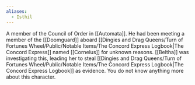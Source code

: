 ```yaml
---
aliases:
  - Isthil
---
```

A member of the Council of Order in [[Automata]]. He had been meeting a member of the [[Doomguard]] aboard [[Dingies and Drag Queens/Turn of Fortunes Wheel/Public/Notable Items/The Concord Express Logbook|The Concord Express]] named [[Cornelus]] for unknown reasons. [[Beltha]] was investigating this, leading her to steal [[Dingies and Drag Queens/Turn of Fortunes Wheel/Public/Notable Items/The Concord Express Logbook|The Concord Express Logbook]] as evidence. You do not know anything more about this character.